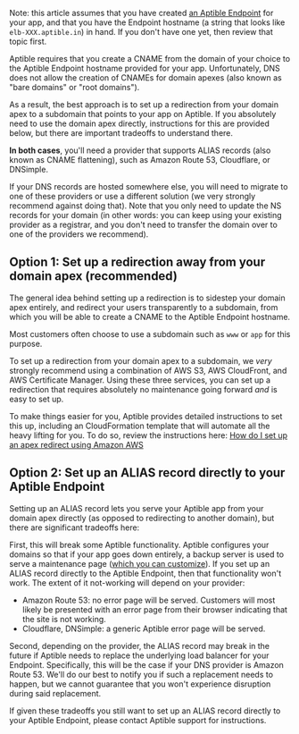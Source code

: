 Note: this article assumes that you have created [an Aptible Endpoint][0] for
your app, and that you have the Endpoint hostname (a string that looks like
`elb-XXX.aptible.in`) in hand. If you don't have one yet, then review that
topic first.

Aptible requires that you create a CNAME from the domain of your choice to the
Aptible Endpoint hostname provided for your app. Unfortunately, DNS does not
allow the creation of CNAMEs for domain apexes (also known as "bare domains" or
"root domains").

As a result, the best approach is to set up a redirection from your domain apex
to a subdomain that points to your app on Aptible.  If you absolutely need to
use the domain apex directly, instructions for this are provided below, but
there are important tradeoffs to understand there.

**In both cases**, you'll need a provider that supports ALIAS records (also
known as CNAME flattening), such as Amazon Route 53, Cloudflare, or DNSimple.

If your DNS records are hosted somewhere else, you will need to migrate to one
of these providers or use a different solution (we very strongly recommend
against doing that). Note that you only need to update the NS records for your
domain (in other words: you can keep using your existing provider as a
registrar, and you don't need to transfer the domain over to one of the
providers we recommend).


## Option 1: Set up a redirection away from your domain apex (recommended)

The general idea behind setting up a redirection is to sidestep your domain
apex entirely, and redirect your users transparently to a subdomain, from which
you will be able to create a CNAME to the Aptible Endpoint hostname.

Most customers often choose to use a subdomain such as `www` or `app` for this
purpose.

To set up a redirection from your domain apex to a subdomain, we *very*
strongly recommend using a combination of AWS S3, AWS CloudFront, and AWS
Certificate Manager. Using these three services, you can set up a redirection
that requires absolutely no maintenance going forward *and* is easy to set up.

To make things easier for you, Aptible provides detailed instructions to set
this up, including an CloudFormation template that will automate all the heavy
lifting for you. To do so, review the instructions here: [How do I set up an
apex redirect using Amazon AWS][10]


## Option 2: Set up an ALIAS record directly to your Aptible Endpoint

Setting up an ALIAS record lets you serve your Aptible app from your domain
apex directly (as opposed to redirecting to another domain), but there are
significant tradeoffs here:

First, this will break some Aptible functionality. Aptible configures your
domains so that if your app goes down entirely, a backup server is used to
serve a maintenance page ([which you can customize][5]). If you set up an ALIAS
record directly to the Aptible Endpoint, then that functionality won't work.
The extent of it not-working will depend on your provider:

- Amazon Route 53: no error page will be served. Customers will most likely be
  presented with an error page from their browser indicating that the site is
  not working.
- Cloudflare, DNSimple: a generic Aptible error page will be served.

Second, depending on the provider, the ALIAS record may break in the future if
Aptible needs to replace the underlying load balancer for your Endpoint.
Specifically, this will be the case if your DNS provider is Amazon Route 53.
We'll do our best to notify you if such a replacement needs to happen, but we
cannot guarantee that you won't experience disruption during said replacement.

If given these tradeoffs you still want to set up an ALIAS record directly to
your Aptible Endpoint, please contact Aptible support for instructions.


  [0]: /support/topics/enclave/how-to-add-internal-or-external-endpoint
  [5]: /support/topics/enclave/how-does-the-maintenance-page-url-config-setting-work/
  [10]: /support/topics/enclave/how-do-i-setup-an-apex-redirect-using-aws
